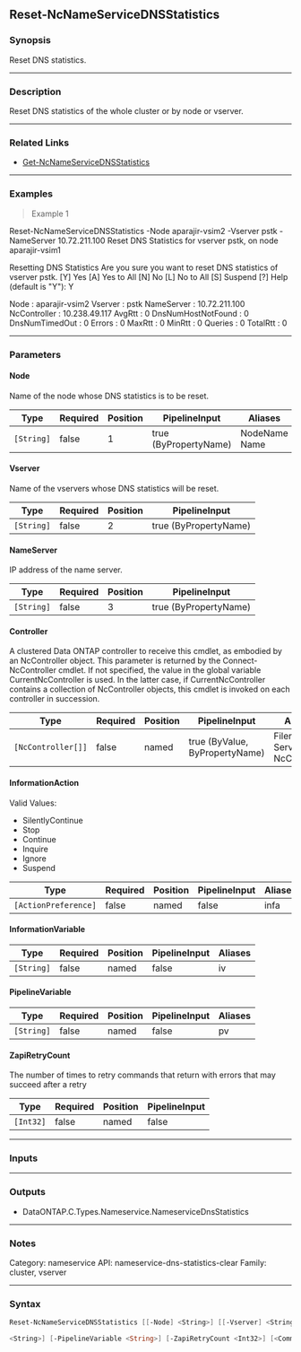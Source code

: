 Reset-NcNameServiceDNSStatistics
--------------------------------

### Synopsis
Reset DNS statistics.

---

### Description

Reset DNS statistics of the whole cluster or by node or vserver.

---

### Related Links
* [Get-NcNameServiceDNSStatistics](Get-NcNameServiceDNSStatistics)

---

### Examples
> Example 1

Reset-NcNameServiceDNSStatistics -Node aparajir-vsim2 -Vserver pstk -NameServer 10.72.211.100
Reset DNS Statistics for vserver pstk, on node aparajir-vsim1

Resetting DNS Statistics
Are you sure you want to reset DNS statistics of vserver pstk.
[Y] Yes  [A] Yes to All  [N] No  [L] No to All  [S] Suspend  [?] Help (default is "Y"): Y

Node               : aparajir-vsim2
Vserver            : pstk
NameServer         : 10.72.211.100
NcController       : 10.238.49.117
AvgRtt             : 0
DnsNumHostNotFound : 0
DnsNumTimedOut     : 0
Errors             : 0
MaxRtt             : 0
MinRtt             : 0
Queries            : 0
TotalRtt           : 0

---

### Parameters
#### **Node**
Name of the node whose DNS statistics is to be reset.

|Type      |Required|Position|PipelineInput        |Aliases          |
|----------|--------|--------|---------------------|-----------------|
|`[String]`|false   |1       |true (ByPropertyName)|NodeName<br/>Name|

#### **Vserver**
Name of the vservers whose DNS statistics will be reset.

|Type      |Required|Position|PipelineInput        |
|----------|--------|--------|---------------------|
|`[String]`|false   |2       |true (ByPropertyName)|

#### **NameServer**
IP address of the name server.

|Type      |Required|Position|PipelineInput        |
|----------|--------|--------|---------------------|
|`[String]`|false   |3       |true (ByPropertyName)|

#### **Controller**
A clustered Data ONTAP controller to receive this cmdlet, as embodied by an NcController object.  This parameter is returned by the Connect-NcController cmdlet.  If not specified, the value in the global variable CurrentNcController is used.  In the latter case, if CurrentNcController contains a collection of NcController objects, this cmdlet is invoked on each controller in succession.

|Type              |Required|Position|PipelineInput                 |Aliases                          |
|------------------|--------|--------|------------------------------|---------------------------------|
|`[NcController[]]`|false   |named   |true (ByValue, ByPropertyName)|Filer<br/>Server<br/>NcController|

#### **InformationAction**

Valid Values:

* SilentlyContinue
* Stop
* Continue
* Inquire
* Ignore
* Suspend

|Type                |Required|Position|PipelineInput|Aliases|
|--------------------|--------|--------|-------------|-------|
|`[ActionPreference]`|false   |named   |false        |infa   |

#### **InformationVariable**

|Type      |Required|Position|PipelineInput|Aliases|
|----------|--------|--------|-------------|-------|
|`[String]`|false   |named   |false        |iv     |

#### **PipelineVariable**

|Type      |Required|Position|PipelineInput|Aliases|
|----------|--------|--------|-------------|-------|
|`[String]`|false   |named   |false        |pv     |

#### **ZapiRetryCount**
The number of times to retry commands that return with errors that may succeed after a retry

|Type     |Required|Position|PipelineInput|
|---------|--------|--------|-------------|
|`[Int32]`|false   |named   |false        |

---

### Inputs

---

### Outputs
* DataONTAP.C.Types.Nameservice.NameserviceDnsStatistics

---

### Notes
Category: nameservice
API: nameservice-dns-statistics-clear
Family: cluster, vserver

---

### Syntax
```PowerShell
Reset-NcNameServiceDNSStatistics [[-Node] <String>] [[-Vserver] <String>] [[-NameServer] <String>] [-Controller <NcController[]>] [-InformationAction <ActionPreference>] [-InformationVariable 
```
```PowerShell
<String>] [-PipelineVariable <String>] [-ZapiRetryCount <Int32>] [<CommonParameters>]
```
